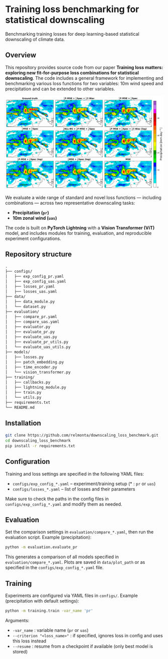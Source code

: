 # Training loss benchmarking for statistical downscaling

Benchmarking training losses for deep learning-based statistical downscaling of climate data.

## Overview

This repository provides source code from our paper **Training loss matters: exploring new fit-for-purpose loss combinations for statistical downscaling**. The code includes a general framework for implementing and benchmarking various loss functions for two variables: 10m wind speed and precipitation and can be extended to other variables.

![](data/plot_path/png/pr/best_of_visually_all/event_zoom_2020-03-02.png)

We evaluate a wide range of standard and novel loss functions — including combinations — across two representative downscaling tasks:

* **Precipitation (`pr`)**
* **10m zonal wind (`uas`)**

The code is built on **PyTorch Lightning** with a **Vision Transformer (ViT)** model, and includes modules for training, evaluation, and reproducible experiment configurations.

## Repository structure

```
.
├── configs/
│   ├── exp_config_pr.yaml
│   ├── exp_config_uas.yaml
│   ├── losses_pr.yaml
│   ├── losses_uas.yaml
├── data/
│   ├── data_module.py
│   └── dataset.py
├── evaluation/
│   ├── compare_pr.yaml
│   ├── compare_uas.yaml
│   ├── evaluator.py    
│   ├── evaluate_pr.py
│   ├── evaluate_uas.py
│   ├── evaluate_pr_utils.py
│   └── evaluate_uas_utils.py
├── models/
│   ├── losses.py
│   ├── patch_embedding.py
│   ├── time_encoder.py
│   └── vision_transformer.py
├── training/
│   ├── callbacks.py
│   ├── lightning_module.py
│   ├── train.py
│   └── utils.py
├── requirements.txt
└── README.md
```

## Installation

```bash
git clone https://github.com/relmonta/downscaling_loss_benchmark.git
cd downscaling_loss_benchmark
pip install -r requirements.txt
```
## Configuration

Training and loss settings are specified in the following YAML files:
* `configs/exp_config_*.yaml` – experiment/training setup (* : `pr` or `uas`)
* `configs/losses_*.yaml` – list of losses and their parameters


Make sure to check the paths in the config files in `configs/exp_config_*.yaml` and modify them as needed.

## Evaluation

Set the comparison settings in `evaluation/compare_*.yaml`, then run the evaluation script.
Example (precipitation):

```bash
python -m evaluation.evaluate_pr
```

This generates a comparison of all models specified in `evaluation/compare_*.yaml`. Plots are saved in `data/plot_path` or as specified in the `configs/exp_config_*.yaml` file.

## Training

Experiments are configured via YAML files in `configs/`.
Example (precipitation with default settings):

```bash
python -m training.train -var_name 'pr'
```

Arguments:

* `-var_name` : variable name (`pr` or `uas`)
* `--criterion "<loss_name>"` : if specified, ignores loss in config and uses this loss instead
* `--resume` : resume from a checkpoint if available (only best model is stored)